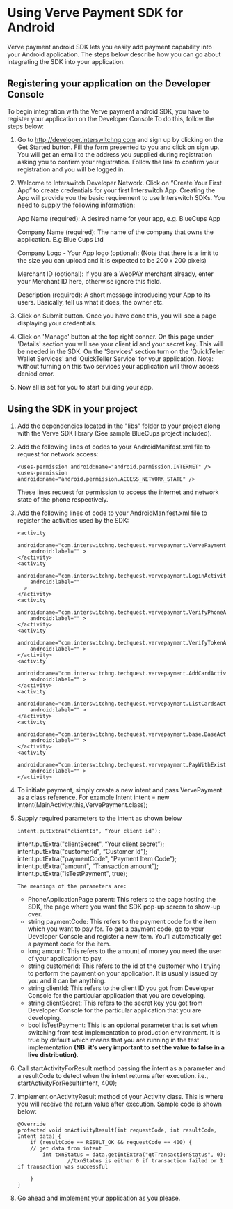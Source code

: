 Using Verve Payment SDK for Android
================================================================

Verve payment android SDK lets you easily add payment capability into your Android application. The steps below describe how you can go about integrating the SDK into your application.

Registering your application on the Developer Console
----------------------------------------------------

To begin integration with the Verve payment android SDK, you have to register your application on the Developer Console.To do this, follow the steps below:

1.	Go to http://developer.interswitchng.com and sign up by clicking on the Get Started button. Fill the form presented 	to you and click on sign up. You will get an email to the address you supplied during registration asking you to 		confirm your registration. Follow the link to confirm your registration and you will be logged in.

2.	Welcome to Interswitch Developer Network. Click on “Create Your First App” to create credentials for your first 		Interswitch App. Creating the App will provide you the basic requirement to use Interswitch SDKs. You need to 			supply the following information:

	App Name (required): A desired name for your app, e.g. BlueCups App
	
	Company Name (required): The name of the company that owns the application. E.g Blue Cups Ltd
	
	Company Logo - Your App logo (optional): (Note that there is a limit to the size you can upload and it is expected to be 200 x 200 pixels)
	
	Merchant ID (optional): If you are a WebPAY merchant already, enter your Merchant ID here, otherwise ignore this field.
	
	Description (required): A short message introducing your App to its users. Basically, tell us what it does, the owner etc.	
	
3.	Click on Submit button. Once you have done this, you will see a page displaying your credentials.

4.	Click on 'Manage' button at the top right conner. On this page under 'Details' section you will see your client id and your secret key. This will be needed in the SDK. On the 'Services' section turn on the 'QuickTeller Wallet Services' and 'QuickTeller Service' for your application. Note: without turning on this two services your application will throw access denied error.  

5.	Now all is set for you to start building your app.



Using the SDK in your project
-----------------------------

1. 	Add the dependencies located in the "libs" folder to your project along with the Verve SDK library (See sample 	BlueCups project included).
	
2. 	Add the following lines of codes to your AndroidManifest.xml file to request for network access: 

        <uses-permission android:name="android.permission.INTERNET" />
        <uses-permission android:name="android.permission.ACCESS_NETWORK_STATE" />

   	These lines request for permission to access the internet and network state of the phone respectively.   	
	
3. 	Add the following lines of code to your AndroidManifest.xml file to register the activities used by the SDK:

        <activity
            android:name="com.interswitchng.techquest.vervepayment.VervePayment"
            android:label="" >
        </activity>
        <activity
            android:name="com.interswitchng.techquest.vervepayment.LoginActivity"
            android:label=""
          >
        </activity>
        <activity
            android:name="com.interswitchng.techquest.vervepayment.VerifyPhoneActivity"
            android:label="" >
        </activity>
        <activity
            android:name="com.interswitchng.techquest.vervepayment.VerifyTokenActivity"
            android:label="" >
        </activity>
        <activity
            android:name="com.interswitchng.techquest.vervepayment.AddCardActivity"
            android:label="" >
        </activity>
        <activity
            android:name="com.interswitchng.techquest.vervepayment.ListCardsActivity"
            android:label="" >
        </activity>
        <activity
            android:name="com.interswitchng.techquest.vervepayment.base.BaseActivity"
            android:label="" >
        </activity>
        <activity
            android:name="com.interswitchng.techquest.vervepayment.PayWithExistingCardActivity"
            android:label="" >
        </activity>


4. 	To initiate payment, simply create a new intent and pass VervePayment as a class reference. For example
		Intent intent = new Intent(MainActivity.this,VervePayment.class);

5. 	Supply required parameters to the intent as shown below

        intent.putExtra("clientId", “Your client id”);
	intent.putExtra("clientSecret", “Your client secret”);
	intent.putExtra("customerId", “Customer Id”);
	intent.putExtra("paymentCode", “Payment Item Code”);
	intent.putExtra("amount", “Transaction amount”);
        intent.putExtra("isTestPayment", true);

        The meanings of the parameters are:
	* PhoneApplicationPage parent: This refers to the page hosting the SDK, the page where you want the SDK pop-up 	screen to show-up over.
	* string paymentCode: This refers to the payment code for the item which you want to pay for. To get a payment 	code, go to your Developer Console and register a new item. You’ll automatically get a payment code for the 			item.
	* long amount: This refers to the amount of money you need the user of your application to pay.
	* string customerId: This refers to the id of the customer who I trying to perform the payment on your 			application. It is usually issued by you and it can be anything.
	* string clientId: This refers to the client ID you got from Developer Console for the particular application 		that you are developing.
	* string clientSecret: This refers to the secret key you got from Developer Console for the particular 			application that you are developing.
	* bool isTestPayment: This is an optional parameter that is set when switching from test implementation to 		production environment. It is true by default which means that you are running in the test implementation 	        **(NB: it’s very important to set the value to false in a live distribution)**.


6.	Call startActivityForResult method passing the intent as a parameter and a resultCode to detect when the intent		returns after execution.
	i.e., startActivityForResult(intent, 400);

7.	Implement onActivityResult method of your Activity class. This is where you will receive the return value after      	execution. Sample code is shown below:
    
    	@Override
		protected void onActivityResult(int requestCode, int resultCode, Intent data) {
			if (resultCode == RESULT_OK && requestCode == 400) {
			// get data from intent
				int txnStatus = data.getIntExtra("qtTransactionStatus", 0);
                        //txnStatus is either 0 if transaction failed or 1 if transaction was successful
 
			}
		}

8.	Go ahead and implement your application as you please.
